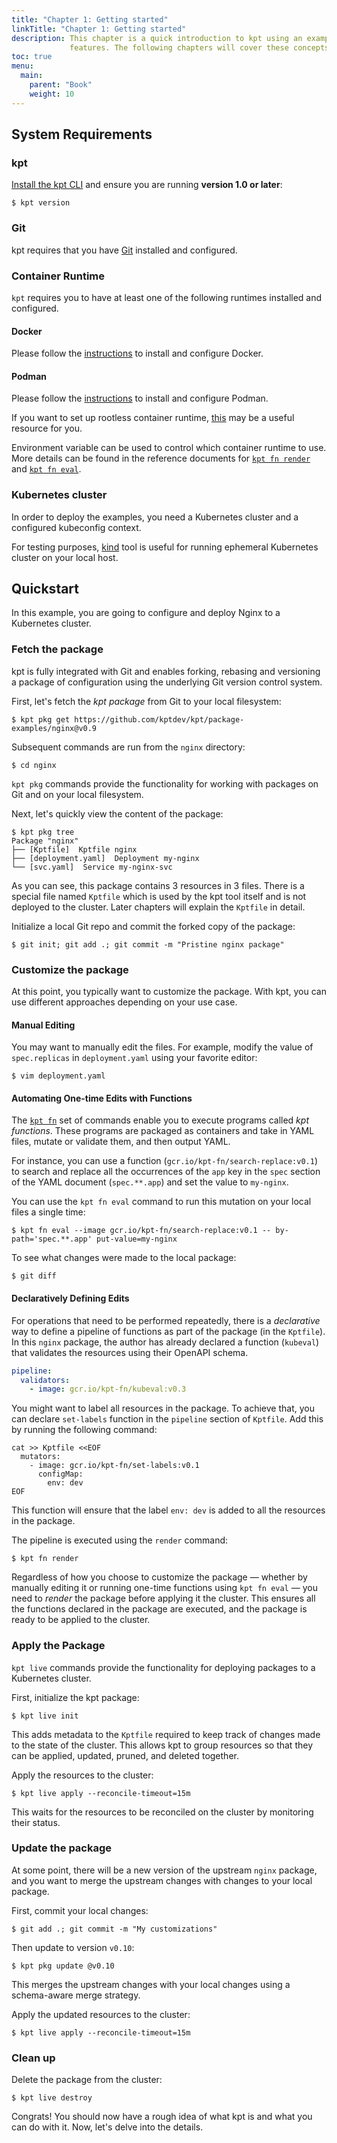 ```yaml
---
title: "Chapter 1: Getting started"
linkTitle: "Chapter 1: Getting started"
description: This chapter is a quick introduction to kpt using an example to demonstrate important concepts and
             features. The following chapters will cover these concepts in detail.
toc: true
menu:
  main:
    parent: "Book"
    weight: 10
---
```


## System Requirements

### kpt

[Install the kpt CLI](../../installation/) and ensure you are running **version 1.0 or later**:

```shell
$ kpt version
```

### Git

kpt requires that you have [Git](https://git-scm.com/book/en/v2/Getting-Started-Installing-Git) installed and
configured.

### Container Runtime

`kpt` requires you to have at least one of the following runtimes installed and configured.

#### Docker

Please follow the [instructions](https://docs.docker.com/get-docker) to install and configure Docker.

#### Podman

Please follow the [instructions](https://podman.io/getting-started/installation) to install and configure Podman.

If you want to set up rootless container runtime, [this](https://rootlesscontaine.rs/) may be a useful resource for you.

Environment variable can be used to control which container runtime to use. More details can be found in the reference
documents for [`kpt fn render`](../../reference/cli/fn/render/) and [`kpt fn eval`](../../reference/cli/fn/eval/).

### Kubernetes cluster

In order to deploy the examples, you need a Kubernetes cluster and a configured kubeconfig context.

For testing purposes, [kind](https://kind.sigs.k8s.io/docs/user/quick-start/) tool is useful for running ephemeral
Kubernetes cluster on your local host.

## Quickstart

In this example, you are going to configure and deploy Nginx to a Kubernetes cluster.

### Fetch the package

kpt is fully integrated with Git and enables forking, rebasing and versioning a package of configuration using the
underlying Git version control system.

First, let's fetch the _kpt package_ from Git to your local filesystem:

```shell
$ kpt pkg get https://github.com/kptdev/kpt/package-examples/nginx@v0.9
```

Subsequent commands are run from the `nginx` directory:

```shell
$ cd nginx
```

`kpt pkg` commands provide the functionality for working with packages on Git and on your local filesystem.

Next, let's quickly view the content of the package:

```shell
$ kpt pkg tree
Package "nginx"
├── [Kptfile]  Kptfile nginx
├── [deployment.yaml]  Deployment my-nginx
└── [svc.yaml]  Service my-nginx-svc
```

As you can see, this package contains 3 resources in 3 files. There is a special file named `Kptfile` which is used by
the kpt tool itself and is not deployed to the cluster. Later chapters will explain the `Kptfile` in detail.

Initialize a local Git repo and commit the forked copy of the package:

```shell
$ git init; git add .; git commit -m "Pristine nginx package"
```

### Customize the package

At this point, you typically want to customize the package. With kpt, you can use different approaches depending on your
use case.

#### Manual Editing

You may want to manually edit the files. For example, modify the value of `spec.replicas` in `deployment.yaml` using
your favorite editor:

```shell
$ vim deployment.yaml
```

#### Automating One-time Edits with Functions

The [`kpt fn`](../../reference/cli/fn/) set of commands enable you to execute programs called _kpt functions_. These
programs are packaged as containers and take in YAML files, mutate or validate them, and then output YAML.

For instance, you can use a function (`gcr.io/kpt-fn/search-replace:v0.1`) to search and replace all the occurrences of
the `app` key in the `spec` section of the YAML document (`spec.**.app`) and set the value to `my-nginx`. 

You can use the `kpt fn eval` command to run this mutation on your local files a single time:

```shell
$ kpt fn eval --image gcr.io/kpt-fn/search-replace:v0.1 -- by-path='spec.**.app' put-value=my-nginx
```

To see what changes were made to the local package:

```shell
$ git diff
```

#### Declaratively Defining Edits

For operations that need to be performed repeatedly, there is a _declarative_ way to define a pipeline of functions as
part of the package (in the `Kptfile`). In this `nginx` package, the author has already declared a function (`kubeval`)
that validates the resources using their OpenAPI schema.

```yaml
pipeline:
  validators:
    - image: gcr.io/kpt-fn/kubeval:v0.3
```

You might want to label all resources in the package. To achieve that, you can declare `set-labels` function in the
`pipeline` section of `Kptfile`. Add this by running the following command:

```shell
cat >> Kptfile <<EOF
  mutators:
    - image: gcr.io/kpt-fn/set-labels:v0.1
      configMap:
        env: dev
EOF
```

This function will ensure that the label `env: dev` is added to all the resources in the package.

The pipeline is executed using the `render` command:

```shell
$ kpt fn render
```

Regardless of how you choose to customize the package — whether by manually editing it or running one-time functions
using `kpt fn eval` — you need to _render_ the package before applying it the cluster. This ensures all the functions
declared in the package are executed, and the package is ready to be applied to the cluster.

### Apply the Package

`kpt live` commands provide the functionality for deploying packages to a Kubernetes cluster.

First, initialize the kpt package:

```shell
$ kpt live init
```

This adds metadata to the `Kptfile` required to keep track of changes made
to the state of the cluster. This 
allows kpt to group resources so that they can be applied, updated, pruned, and
deleted together.

Apply the resources to the cluster:

```shell
$ kpt live apply --reconcile-timeout=15m
```

This waits for the resources to be reconciled on the cluster by monitoring their
status.

### Update the package

At some point, there will be a new version of the upstream `nginx` package, and
you want to merge the upstream changes with changes to your local package.

First, commit your local changes:

```shell
$ git add .; git commit -m "My customizations"
```

Then update to version `v0.10`:

```shell
$ kpt pkg update @v0.10
```

This merges the upstream changes with your local changes using a schema-aware
merge strategy.

Apply the updated resources to the cluster:

```shell
$ kpt live apply --reconcile-timeout=15m
```

### Clean up

Delete the package from the cluster:

```shell
$ kpt live destroy
```

Congrats! You should now have a rough idea of what kpt is and what you can do
with it. Now, let's delve into the details.
